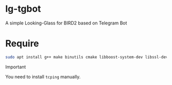 # lg-tgbot
A simple Looking-Glass for BIRD2 based on Telegram Bot

# Require
```bash
sudo apt install g++ make binutils cmake libboost-system-dev libssl-dev zlib1g-dev libcurl4-openssl-dev traceroute bc tcptraceroute
```

> [!Important]
> You need to install `tcping` manually.